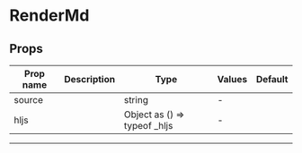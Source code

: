 # RenderMd

## Props

| Prop name | Description | Type                             | Values | Default |
| --------- | ----------- | -------------------------------- | ------ | ------- |
| source    |             | string                           | -      |         |
| hljs      |             | Object as () =&gt; typeof \_hljs | -      |         |

---
